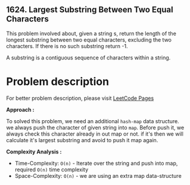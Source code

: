 ## 1624. Largest Substring Between Two Equal Characters

This problem involved about, given a string s, return the length of the longest substring between two equal characters, excluding the two characters. If there is no such substring return -1. <br/>

A substring is a contiguous sequence of characters within a string. <br/>

# Problem description

For better problem description, please visit [LeetCode Pages](https://leetcode.com/problems/largest-substring-between-two-equal-characters/description/)

**Approach :**<br/>

To solved this problem, we need an additional `hash-map` data structure. <br/>
we always push the character of given string into `map`. Before push it, we always check this character already in out map or not.
if it's then we will calculate it's largest substring and avoid to push it map again.

**Complexity Analysis :**<br/>

-   Time-Complexity: `O(n)` - Iterate over the string and push into map, required `O(n)` time complexity
-   Space-Complexity: `O(n)` - we are using an extra map data-structure

